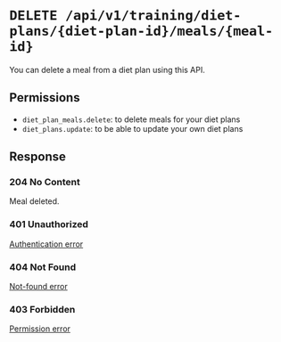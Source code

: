 # `DELETE /api/v1/training/diet-plans/{diet-plan-id}/meals/{meal-id}`
You can delete a meal from a diet plan using this API.


## Permissions

- `diet_plan_meals.delete`: to delete meals for your diet plans
- `diet_plans.update`: to be able to update your own diet plans

## Response

### 204 No Content
Meal deleted.

### 401 Unauthorized
[Authentication error](../../../_globals/authentication-errors.md)

### 404 Not Found
[Not-found error](../../../_globals/not-found-errors.md)

### 403 Forbidden
[Permission error](../../../_globals/permission-errors.md)
